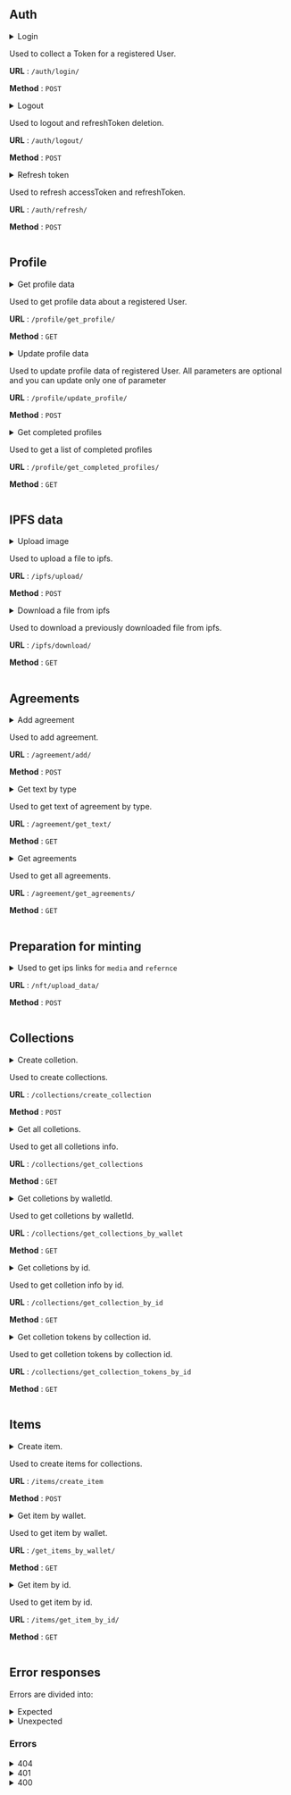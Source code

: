 ## Auth
<details>
<summary>
Login

Used to collect a Token for a registered User.

**URL** : `/auth/login/`

**Method** : `POST`
</summary>

**Auth required** : NO

**Data constraints**

```json
{
  "walletId": "[valid near address]",
}
```

**Data example**

```json
{
  "walletId": "duck2020.testnet",
}
```

## Success Response

**Code** : `200 OK`

**Content example**

```json
{
  "user": {
    "walletId": "duck2020.testnet"
  },
  "accessToken": "eyJhbGciOiJIUzI1NiIsInR5cCI6IkpXVCJ9.eyJ3YWxsZXRfaWQiOiIxMjExMTExMTExMTExMTExMTExMSIsImlhdCI6MTY1MDI3NzQ0MiwiZXhwIjoxNjUwMzc3NDQyfQ.OwjFrp6GduXAsF76Ft_xf8f58MyoQetq6-n6p9qjGBI",
  "refreshToken": "eyJhbGciOiJIUzI1NiIsInR5cCI6IkpXVCJ9.eyJ3YWxsZXRfaWQiOiIxMjExMTExMTExMTExMTExMTExMSIsImlhdCI6MTY1MDI3NzQ0MiwiZXhwIjoxNjUwMzc3NDQyfQ.F8J_lWrNOhBGa2UCYfpK2zrV-X36MzmAGSMSfR0nCkM"
}
```

## Error Response

**Condition** : -

**Code** : `400 BAD REQUEST`

**Content** :

```json
{

}
```
</details>

<details>
<summary>
Logout

Used to logout and refreshToken deletion.

**URL** : `/auth/logout/`

**Method** : `POST`
</summary>

**Auth required** : NO

**Data constraints**

```json
{
  "refreshToken": "[contained in cookies]",
}
```

**Data example**

```json
{
  "refreshToken": "eyJhbGciOiJIUzI1NiIsI......EzxnH4DlFv9OZLl4cHApJYnM",
}
```

## Success Response

**Code** : `200 OK`

**Content example**

```json
{
  
}
```

## Error Response

**Condition** : -

**Code** : `400 BAD REQUEST`

**Content** :

```json
{

}
```
</details>

<details>
<summary>
Refresh token

Used to refresh accessToken and refreshToken.

**URL** : `/auth/refresh/`

**Method** : `POST`
</summary>

**Auth required** : NO

**Data constraints**
 
```json
{
  "refreshToken": "[contained in cookies]",
}
```

**Data example**

```json
{
  "refreshToken": "eyJhbGciOiJIUzI1NiIsI......EzxnH4DlFv9OZLl4cHApJYnM",
}
```

## Success Response

**Code** : `200 OK`

**Content example**

```json
{
    "user": {
        "walletId": "duck2020.testnet"
    },
    "accessToken": "eyJhbGciOiJIUzI1NiIs.....ZcQ5mUqbl1StDnjMeqk",
    "refreshToken": "eyJhbGciOiJIUzI1Nig.....OO6nR97hio1qb22_EqU"
}
```
</details>


## Profile
<details>
<summary>
Get profile data

Used to get profile data about a registered User.

**URL** : `/profile/get_profile/`

**Method** : `GET`
</summary>

**Auth required** : YES

**Data constraints**

```json
{
  "walletId": "is extracted automatically from the accessToken",
}
```

**Data example**

```json
Request Headers
{
  "Authorization": "Bearer eyJhbGciOiJIUzI1NiIsInR5cCI6IkpXVCJ9.eyJ3YWxsZXRfaWQiOiJjMTliMDAzMzk0IiwiaWF0IjoxNjUwMzkzMzI2LCJleHAiOjE2NTAzOTUxMjZ9.7pFlmZH_4yMVM9RAkUOMBZgJFFyGRVEZ5ZM0fKyjoGM"
}
```

## Success Response

**Code** : `200 OK`

**Content example**

```json
{
  "id": 1,
  "walletId": 12321,
  "profilePicture": null,
  "country": "USA",
  "documentType": "passport",
  "passportNumber": "191493",
  "name": "Test",
  "surname": "TestSur",
  "patronymicName": "TestPatronymic",
  "createdAt": "2022-04-18T10:48:17.000Z",
  "completed": false
}
```
</details>
<details>
<summary>
Update profile data

Used to update profile data of registered User. All parameters are optional and you can update only one of parameter

**URL** : `/profile/update_profile/`

**Method** : `POST`
</summary>

**Auth required** : YES

**Data constraints**

```json
{
  "walletId": "[is extracted automatically from the accessToken]",
  "profilePicture":"[img in base64]",
  "country": "[string]",
  "documentType":"[string]",
  "passportNumber":"[string]",
  "name":"[string]",
  "surname":"[string]",
  "patronymicName":"[string]"
}
```

**Data example**

```json
Request Headers
{
  "Authorization": "Bearer eyJhbGciOiJIUzI1NiIsInR5cCI6IkpXVCJ9.eyJ3YWxsZXRfaWQiOiJjMTliMDAzMzk0IiwiaWF0IjoxNjUwMzkzMzI2LCJleHAiOjE2NTAzOTUxMjZ9.7pFlmZH_4yMVM9RAkUOMBZgJFFyGRVEZ5ZM0fKyjoGM"
}
Request Body
{
  "profilePicture": null,
  "country": "USA",
  "documentType": "passport",
  "passportNumber": "191493",
  "name": "Test",
  "surname": "TestSur",
  "patronymicName": "TestPatronymic",
}
```


## Success Response

**Code** : `200 OK`

**Content example**

```json
{
  "id": 1,
  "walletId": 12321,
  "profilePicture": null,
  "country": "USA",
  "documentType": "passport",
  "passportNumber": "191493",
  "name": "Test",
  "surname": "TestSur",
  "patronymicName": "TestPatronymic",
  "createdAt": "2022-04-18T10:48:17.000Z"
  "completed": false
}
```
</details>

<details>
<summary>
Get completed profiles

Used to get a list of completed profiles

**URL** : `/profile/get_completed_profiles/`

**Method** : `GET`
</summary>

**Auth required** : YES

**Data constraints**

```json
{
  "walletId": "is extracted automatically from the accessToken",
}
```

**Data example**

```json
Request Headers
{
  "Authorization": "Bearer eyJhbGciOiJIUzI1NiIsInR5cCI6IkpXVCJ9.eyJ3YWxsZXRfaWQiOiJjMTliMDAzMzk0IiwiaWF0IjoxNjUwMzkzMzI2LCJleHAiOjE2NTAzOTUxMjZ9.7pFlmZH_4yMVM9RAkUOMBZgJFFyGRVEZ5ZM0fKyjoGM"
}
```

## Success Response

**Code** : `200 OK`
  
 Array of completed profiles:

**Content constraints**

```json
[
     {
        "walletId": "[string]",
        "name": "[string]",
        "surname": "[string]",
        "profilePicture": "[image in base64]"
     }
]
```

**Content example**

  
```json
[
    {
        "walletId": "1111111222.testnet",
        "name": "Test123",
        "surname": "TestSur",
        "profilePicture": "eyJhbGci....OiJIU"
    },
    {
        "walletId": "11111.testnet",
        "name": "Test",
        "surname": "TestSur",
        "profilePicture": "eyJhbG....ciOiJIU"
    }
]
```
  
## Error Response

**Condition** : -

**Code** : `400 BAD REQUEST`

**Content** :

```json
{

}
```
  
</details>


## IPFS data
<details>
<summary>
Upload image

Used to upload a file to ipfs.

**URL** : `/ipfs/upload/`

**Method** : `POST`
</summary>

**Auth required** : YES

**Data constraints**

```json
{
  "walletId": "[is extracted automatically from the accessToken]",
  "data":"[img in base64]",
}
```

**Data example**

```json
Request Headers
{
  "Authorization": "Bearer eyJhbGciOiJIUzI1NiIsInR5cCI6IkpXVCJ9.eyJ3YWxsZXRfaWQiOiJjMTliMDAzMzk0IiwiaWF0IjoxNjUwMzkzMzI2LCJleHAiOjE2NTAzOTUxMjZ9.7pFlmZH_4yMVM9RAkUOMBZgJFFyGRVEZ5ZM0fKyjoGM"
}
Request Body
{
  "data": "JVBERi0xLjcNCiW1tbW1DQo.....IDAgb2JqDQo8PC9UeXBlL0NhdGFs",
}
```


## Success Response

**Code** : `200 OK`

**Content example**

```json
{
  "hash": "QmVTh5EFPXTuoKPUZAKyNE25241v3xGeek8jHKsKSRKqCE"
}
```
## Error Response

**Condition** : -

**Code** : `400 BAD REQUEST`

**Content** :

```json
{

}
```
</details>
<details>
<summary>
Download a file from ipfs
  
Used to download a previously downloaded file from ipfs.

**URL** : `/ipfs/download/`

**Method** : `GET`
</summary>

**Auth required** : YES

**Data constraints**

```json
{
  "walletId": "[is extracted automatically from the accessToken]",
  "hash": "[string]",
}
```

**Data example**

```json
{
  "walletId": "duck2020.testnet",
  "hash": "QmVTh5EFPXTuoKPUZAKyNE25241v3xGeek8jHKsKSRKqCE",
}
```

## Success Response

**Code** : `200 OK`

**Content example**

```json
{
    "filename": "QmVTh5EFPXTuoKPUZAKyNE25241v3xGeek8jHKsKSRKqCE.pdf",
    "data": "JVBERi0xLjcNCiW1tbW1DQoxIDAgb2......JqDQo8PC9UeXBlL0NhdGFsb2cvUGFnZ",
}
```

## Error Response

**Condition** : -

**Code** : `400 BAD REQUEST`

**Content** :

```json
{

}
```
  
</details>

## Agreements
<details>
<summary>
Add agreement

Used to add agreement.

**URL** : `/agreement/add/`

**Method** : `POST`
</summary>

**Auth required** : YES

**Data constraints**

```json
{
  "walletId": "[is extracted automatically from the accessToken]",
  "type":"[string]",
  "text": "[string]",
  "description":"[string]",
}
```

**Data example**

```json
Request Headers
{
  "Authorization": "Bearer eyJhbGciOiJIUzI1NiIsInR5cCI6IkpXVCJ9.eyJ3YWxsZXRfaWQiOiJjMTliMDAzMzk0IiwiaWF0IjoxNjUwMzkzMzI2LCJleHAiOjE2NTAzOTUxMjZ9.7pFlmZH_4yMVM9RAkUOMBZgJFFyGRVEZ5ZM0fKyjoGM"
}
Request Body
{
  "type":"full",
  "text": "My agreement 24/04/2022",
  "description":"My first test agreement.",
}
```


## Success Response

**Code** : `200 OK`

**Content example**

```json
{
    "id": 2,
    "type": "full",
    "text": "My agreement 24/04/2022",
    "description": "My first test agreement."
}
```
## Error Response

**Condition** : -

**Code** : `400 BAD REQUEST`

**Content** :

```json
{

}
```
  
</details>
</details>

<details>
<summary>
Get text by type

Used to get text of agreement by type.

**URL** : `/agreement/get_text/`

**Method** : `GET`
</summary>

**Auth required** : YES

**Data constraints**

```json
{
  "walletId": "is extracted automatically from the accessToken",
  "type":"[string]",
}
```

**Data example**

```json
Request Headers
{
  "Authorization": "Bearer eyJhbGciOiJIUzI1NiIsInR5cCI6IkpXVCJ9.eyJ3YWxsZXRfaWQiOiJjMTliMDAzMzk0IiwiaWF0IjoxNjUwMzkzMzI2LCJleHAiOjE2NTAzOTUxMjZ9.7pFlmZH_4yMVM9RAkUOMBZgJFFyGRVEZ5ZM0fKyjoGM"
}
  
Request params
{
  "type":"Test",
}
```

## Success Response

**Code** : `200 OK`

**Content example**

```json
{
    "text": "My agreement 24/04/2022"
}
```
## Error Response

**Condition** : -

**Code** : `400 BAD REQUEST`

**Content** :

```json
{

}
```
  
</details>
</details>


<details>
<summary>
Get agreements

Used to get all agreements.

**URL** : `/agreement/get_agreements/`

**Method** : `GET`
</summary>

**Auth required** : YES

**Data constraints**

```json
{
  "walletId": "is extracted automatically from the accessToken",
}
```

**Data example**

```json
Request Headers
{
  "Authorization": "Bearer eyJhbGciOiJIUzI1NiIsInR5cCI6IkpXVCJ9.eyJ3YWxsZXRfaWQiOiJjMTliMDAzMzk0IiwiaWF0IjoxNjUwMzkzMzI2LCJleHAiOjE2NTAzOTUxMjZ9.7pFlmZH_4yMVM9RAkUOMBZgJFFyGRVEZ5ZM0fKyjoGM"
}
```

## Success Response

**Code** : `200 OK`

**Content example**

List of agreements:
  
```json
[
    {
        "id": 1,
        "type": "11111111testType",
        "text": "My agreement №1 24/04/2022",
        "description": "My first test agreement"
    },
    {
        "id": 2,
        "type": "testType",
        "text": "My agreement №2 24/04/2022",
        "description": "Test description"
    }
]
```
  
## Error Response

**Condition** : -

**Code** : `400 BAD REQUEST`

**Content** :

```json
{

}
```

  
</details>

## Preparation for minting
<details>
<summary>
  Used to get ips links for <code>media</code> and <code>refernce</code>
  
**URL** : `/nft/upload_data/`

**Method** : `POST`
</summary>

**Auth required** : YES

**Data constraints**

```json
{
  "media":"[img in base64]",
  "documentType": "[string]",
  "previews":"[array of img in base64]",
}
```

**Data example**

```json
Request Headers
{
  "Authorization": "Bearer eyJhbGciOiJIUzI1NiIsInR5cCI6IkpXVCJ9.eyJ3YWxsZXRfaWQiOiJjMTliMDAzMzk0IiwiaWF0IjoxNjUwMzkzMzI2LCJleHAiOjE2NTAzOTUxMjZ9.7pFlmZH_4yMVM9RAkUOMBZgJFFyGRVEZ5ZM0fKyjoGM"
}
Request Body
{
  "media": "R0lGODlhMgA.......yAPcAAAAA",
  "documentType": "none",
  "previews": [ "R0lGODlh////MzP.....Mmf/MZv/M", "R0lGODlhcwBxAPU....Mmf/MZv/M" ],
}
```


## Success Response

**Code** : `200 OK`

**Content example**

```json
{
    "media": "bafybeiex62a6qqqxzdlottdaoqhpfelu2ddip45kn3upgvoxlgwi4zq3gi.ipfs.infura-ipfs.io",
    "reference": "bafybeiau64gqulun25rc4sbdc6flb77fulw6lqv33kprqmp7oe3bzcefm4.ipfs.infura-ipfs.io"
}
```
## Error Response

**Condition** : -

**Code** : `400 BAD REQUEST`

**Content** :

```json
{

}
```
  
</details>



## Collections
<details>
<summary>
Create colletion.

Used to create collections.

**URL** : `/collections/create_collection`

**Method** : `POST`
</summary>

**Auth required** : YES

**Data constraints**

```json
{
    "walletId": "[is extracted automatically from the accessToken]",
    "picture": "[img in base64]",
    "name": "[string]",
    "description": "[string]",
}
```

**Data example**

```json
{
    "walletId": "duck2020.testnet",
    "picture": "KJDJKK.....KDFKKK",
    "name": "Name",
    "description": "Test collection",
}
```

## Success Response

**Code** : `200 OK`

**Content example**

```json
{
    "id": 3,
    "walletId": "duck2020.testnet",
    "name": "Name",
    "picture": "KJDJKK.....KDFKKK",
    "description": "Test collection.",
    "createdAt": "2022-04-26T21:21:10.000Z"
}
```

## Error Response

**Condition** : -

**Code** : `400 BAD REQUEST`

**Content** :

```json
{

}
```
</details>



<details>
<summary>
Get all colletions.

Used to get all colletions info.

**URL** : `/collections/get_collections`

**Method** : `GET`
</summary>

**Auth required** : NO

**Data constraints**

```json
{
}
```

**Data example**

```json
{
}
```

## Success Response

**Code** : `200 OK`

**Content example**

```json
[
    {
        "id": 1,
        "walletId": "duck2020.testnet",
        "name": "First",
        "picture": null,
        "description": "Chess collection.",
        "createdAt": "2022-04-26T21:19:24.000Z"
    },
    {
        "id": 2,
        "walletId": "duck2020.testnet",
        "name": "Second",
        "picture": null,
        "description": "Small village near Chicago.",
        "createdAt": "2022-04-26T21:19:26.000Z"
    }
]
```

## Error Response

**Condition** : -

**Code** : `400 BAD REQUEST`

**Content** :

```json
{

}
```
</details>




<details>
<summary>
Get colletions by walletId.

Used to get colletions by walletId.

**URL** : `/collections/get_collections_by_wallet`

**Method** : `GET`
</summary>

**Auth required** : YES

**Data constraints**

```json
{
    "walletId": "[is extracted automatically from the accessToken]",
}
```

**Data example**

```json
{
    "walletId": "duck2020.testnet",
}
```

## Success Response

**Code** : `200 OK`

**Content example**

```json
[
    {
        "id": 1,
        "walletId": "duck2020.testnet",
        "name": "First",
        "picture": null,
        "description": "Chess collection.",
        "createdAt": "2022-04-26T21:19:24.000Z"
    },
    {
        "id": 2,
        "walletId": "duck2020.testnet",
        "name": "Second",
        "picture": null,
        "description": "Small village near Chicago.",
        "createdAt": "2022-04-26T21:19:26.000Z"
    }
]
```

## Error Response

**Condition** : -

**Code** : `400 BAD REQUEST`

**Content** :

```json
{

}
```
</details>




<details>
<summary>
Get colletions by id.

Used to get colletion info by id.

**URL** : `/collections/get_collection_by_id`

**Method** : `GET`
</summary>

**Auth required** : YES

**Data constraints**

```json
{
    "id": "[number]",
}
```

**Data example**

```json
{
    "id": "1",
}
```

## Success Response

**Code** : `200 OK`

**Content example**

```json
{
    "collection": {
        "id": 1,
        "walletId": "duck2020.testnet1212332",
        "name": "",
        "description": null,
        "picture": null,
        "createdAt": "2022-04-30T13:41:45.000Z"
    },
    "collectionTokens": 0
}

```

## Error Response

**Condition** : -

**Code** : `400 BAD REQUEST`

**Content** :

```json
{

}
```
</details>



<details>
<summary>
Get colletion tokens by collection id.

Used to get colletion tokens by collection id.

**URL** : `/collections/get_collection_tokens_by_id`

**Method** : `GET`
</summary>

**Auth required** : YES

**Data constraints**

```json
{
    "id": "[number]",
}
```

**Data example**

```json
{
    "id": "1",
}
```

## Success Response

**Code** : `200 OK`

**Content example**

```json
[
    {
        "title": "CONTROL TEST",
        "description": "test",
        "price": "10",
        "media": "bafybeig66lnkx2fx4hdrxvcrfl76f2hwcfwyr4voqdbbh3duvs6lda47ma.ipfs.infura-ipfs.io",
        "collection": "Test",
        "address": "0:3213540b6c5baa579dc21d6d436be84468201146a5992edcfccb1df50a3452f4",
        "owner": "0:decc4291fcb1f4818413f6de58ffa5e44a222bf32a2fa56f04dc34e959f47948",
        "creator": "0:0eb093156b485497001f06cf5332861b34f306963c2476af5f433fe7050da0a0",
        "createdAt": "1651671222"
    }
]

```

## Error Response

**Condition** : -

**Code** : `400 BAD REQUEST`

**Content** :

```json
{

}
```
</details>



## Items
<details>
<summary>
Create item.

Used to create items for collections.

**URL** : `/items/create_item`

**Method** : `POST`
</summary>

**Auth required** : YES
 
**Data constraints**

```json
{
  "walletId": "[is extracted automatically from the accessToken]",
  "name": "[string]",
  "description": "[string]",
  "address": "[string]",
  "image": "[img in base64]",
  "collection": "[number]",
  "tags": "[string]",
  "price": "[number]"
}
```

**Data example**

```json
Request Headers
{
  "Authorization": "Bearer eyJhbGciOiJIUzI1NiIsInR5cCI6IkpXVCJ9.eyJ3YWxsZXRfaWQiOiJjMTliMDAzMzk0IiwiaWF0IjoxNjUwMzkzMzI2LCJleHAiOjE2NTAzOTUxMjZ9.7pFlmZH_4yMVM9RAkUOMBZgJFFyGRVEZ5ZM0fKyjoGM"
}
Request Body
{
  "name": "Test4",
  "description": "My Test Collection",
  "address": "23456782345678923456789345678945678",
  "image": "lfldfkfdkgkddgkdkdkgldgkdkflgkdflflkkfdldffk",
  "collection": "1",
  "tags": "Epic",
  "price": "10000"
}
```
  
## Success Response

**Code** : `200 OK`

**Content example**

```
{
    "id": 3,
    "address": "23456782345678923456789345678945678",
    "name": "Test4",
    "description": "My Test Collection",
    "image": "kfdkljdfkfdfjl...dfdkfdjkfkdfkd",
    "collection": 1,
    "tags": "Epic",
    "price": 10000,
    "creator": "duck2020.testnet",
    "owner": "duck2020.testnet",
    "createdAt": "2022-04-26T21:53:12.000Z"
}

```
## Error Response

**Condition** : -

**Code** : `400 BAD REQUEST`

**Content** :

```json
{

}
```
</details>


<details>
<summary>
Get item by wallet.

Used to get item by wallet.

**URL** : `/get_items_by_wallet/`

**Method** : `GET`
</summary>

**Auth required** : YES

**Data constraints**

```json
{
    "walletId": "[is extracted automatically from the accessToken]",
}
```

**Data example**

```json
Request Headers
{
  "Authorization": "Bearer eyJhbGciOiJIUzI1NiIsInR5cCI6IkpXVCJ9.eyJ3YWxsZXRfaWQiOiJjMTliMDAzMzk0IiwiaWF0IjoxNjUwMzkzMzI2LCJleHAiOjE2NTAzOTUxMjZ9.7pFlmZH_4yMVM9RAkUOMBZgJFFyGRVEZ5ZM0fKyjoGM"
}
  ```

## Success Response

**Code** : `200 OK`

**Content example**

```json
{
    "id": 1,
    "address": "23456782345678923456789345678945678",
    "name": "Test4",
    "description": "My Test Collection",
    "image": "fkfkfkfkf....ffkdkfdkdf",
    "collection": 1,
    "tags": "Epic",
    "price": 10000,
    "creator": "duck2020.testnet",
    "owner": "duck2020.testnet",
    "createdAt": "2022-04-26T21:39:47.000Z"
}
```

## Error Response

**Condition** : -

**Code** : `400 BAD REQUEST`

**Content** :

```json
{

}
```
</details>


<details>
<summary>
Get item by id.

Used to get item by id.

**URL** : `/items/get_item_by_id/`

**Method** : `GET`
</summary>

**Auth required** : YES

**Data constraints**

```json
{
    "walletId": "[is extracted automatically from the accessToken]",
}
```

**Data example**

```json
Request Headers
{
  "Authorization": "Bearer eyJhbGciOiJIUzI1NiIsInR5cCI6IkpXVCJ9.eyJ3YWxsZXRfaWQiOiJjMTliMDAzMzk0IiwiaWF0IjoxNjUwMzkzMzI2LCJleHAiOjE2NTAzOTUxMjZ9.7pFlmZH_4yMVM9RAkUOMBZgJFFyGRVEZ5ZM0fKyjoGM"
}
  ```

## Success Response

**Code** : `200 OK`

**Content example**

```json
{
    "id": 1,
    "address": "23456782345678923456789345678945678",
    "name": "Test4",
    "description": "My Test Collection",
    "image": "fkfkfkfkf....ffkdkfdkdf",
    "collection": 1,
    "tags": "Epic",
    "price": 10000,
    "creator": "duck2020.testnet",
    "owner": "duck2020.testnet",
    "createdAt": "2022-04-26T21:39:47.000Z"
}
```

## Error Response

**Condition** : -

**Code** : `400 BAD REQUEST`

**Content** :

```json
{

}
```
</details>


## Error responses

Errors are divided into:
<details>
<summary>
Expected
</summary>
Expected errors in the response contain <code>errorMessage</code>.
</details>
<details>
<summary>
Unexpected
</summary>
Unexpected errors contain similar field <code>errorMessage</code>, but two additional fields appear: <code>error</code> with an error description automatically taken from the exception name, and <code>description</code> with an array of data about this error. Below are examples of anticipated errors error 404 and error 401, as well as an unexpected error on the example of error 400.
The status 401 is returned in case of unsuccessful authorization, 404 in case of not found, 400 in case of other expected and unexpected errors when processing the request.
</details>


### Errors

<details>
<summary>404</summary>

```json
{
  "errorMessage": "Not found"
}
```
</details>

<details>
<summary>401</summary>

```json
{
  "errorMessage": "User is not authorized!"
}
```
</details>
<details>
<summary>400</summary>

```json
{
    "errorMessage": "Bad Request: Error while update profile",
    "error": "error: столбец \"RRRRR\" в таблице \"users\" не существует",
    "description": {
        "length": 220,
        "name": "error",
        "severity": "ОШИБКА",
        "code": "42703",
        "position": "29",
        "file": "d:\\pginstaller_13.auto\\postgres.windows-x64\\src\\backend\\parser\\analyze.c",
        "line": "2341",
        "routine": "transformUpdateTargetList"
    }
}
```
</details>
